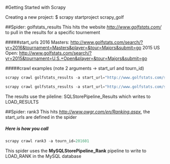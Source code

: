 #Getting Started with Scrapy

Creating a new project:
$ scrapy startproject scrapy_golf

##Spider: golfstats_results
This hits the website *http://www.golfstats.com/* to pull in the results for a specific tournement

#####start_urls
2016 Masters: http://www.golfstats.com/search/?yr=2016&tournament=Masters&player=&tour=Majors&submit=go
2015 US Open: http://www.golfstats.com/search/?yr=2015&tournament=U.S.+Open&player=&tour=Majors&submit=go

#####crawl examples (note 2 arguments -> start_url and tourn_id)
```python
scrapy crawl golfstats_results -a start_url="http://www.golfstats.com/search/?yr=2016&tournament=Masters&player=&tour=Majors&submit=go" -a tourn_id=201601
```
```python
scrapy crawl golfstats_results -a start_url="http://www.golfstats.com/search/?yr=2015&tournament=U.S.+Open&player=&tour=Majors&submit=go" -a tourn_id=201502
```

The results use the pileline: SQLStorePipeline_Results which writes to LOAD_RESULTS

##Spider: rank3
This hits *http://www.owgr.com/en/Ranking.aspx*, the start_urls are defined in the spider

##### Here is how you call
``` python
scrapy crawl rank3 -a tourn_id=201601
```

This spider uses the __MySQLStorePipeline_Rank__ pipeline to write to LOAD_RANK in the MySQL database


